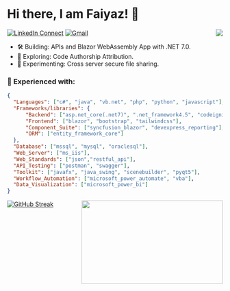 # Hi there, I am Faiyaz! 👋
[![LinkedIn Connect](https://img.shields.io/badge/%20-Connect-black?color=222244&labelColor=000000&logo=linkedin&logoColor=f5f7fe)](https://www.linkedin.com/in/faiyazkhan180720/)
[![Gmail](https://img.shields.io/badge/%20-Send%20Mail-black?color=222244&labelColor=000000&logo=gmail&logoColor=f5f7fe)](mailto:faiyazkhanwif@gmail.com?subject=From%20GitHub&&body=Hi,%20there.%20Found%20you%20on%20GitHub!%20Let's%20talk%20about...)<img align="right" src="https://github-readme-stats-updated-faiyazkhanwif.vercel.app/api?username=faiyazkhanwif&hide=contribs&show_icons=true&hide=stars,issues&hide_border=true&hide_rank=true&count_private=true&title_color=black&icon_color=black&text_color=F5F5F5&bg_color=000000">
- 🛠️ Building: APIs and Blazor WebAssembly App with .NET 7.0.
- 🔭 Exploring: Code Authorship Attribution.
- 🧪 Experimenting: Cross server secure file sharing.

### 🌱 Experienced with:
```json
{
  "Languages": ["c#", "java", "vb.net", "php", "python", "javascript"],
  "Frameworks/libraries": {
      "Backend": ["asp.net_core(.net7)", ".net_framework4.5", "codeigniter3"],
      "Frontend": ["blazor", "bootstrap", "tailwindcss"],
      "Component_Suite": ["syncfusion_blazor", "devexpress_reporting"],
      "ORM": ["entity_framework_core"]
  },
  "Database": ["mssql", "mysql", "oraclesql"],
  "Web_Server": ["ms_iis"],
  "Web_Standards": ["json","restful_api"],
  "API_Testing": ["postman", "swagger"],
  "Toolkit": ["javafx", "java_swing", "scenebuilder", "pyqt5"],
  "Workflow_Automation": ["microsoft_power_automate", "vba"],
  "Data_Visualization": ["microsoft_power_bi"]
} 
```
[![GitHub Streak](https://streak-stats.demolab.com/?user=faiyazkhanwif&theme=github-dark-blue)](https://git.io/streak-stats)
<img align="right" src="https://i.pinimg.com/originals/8b/35/fe/8b35fef55fba1a201c9c7a11d3ec3d64.gif" width="330" height="195">

